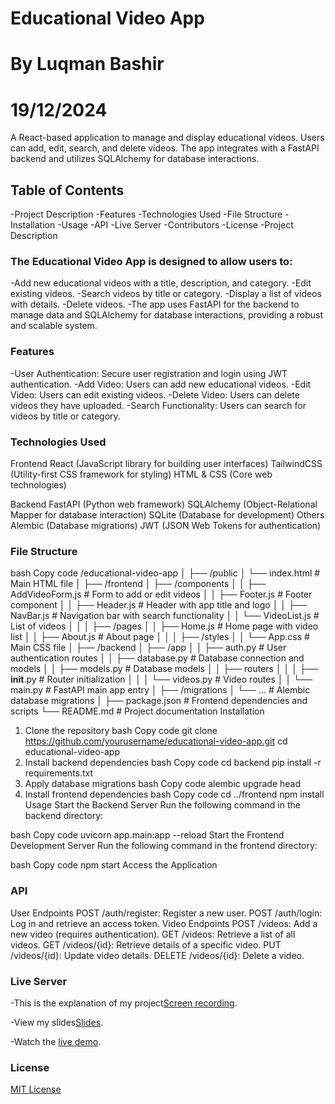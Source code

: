 # Educational Video App
# By Luqman Bashir
# 19/12/2024
A React-based application to manage and display educational videos. Users can add, edit, search, and delete videos. The app integrates with a FastAPI backend and utilizes SQLAlchemy for database interactions.

## Table of Contents
-Project Description
-Features
-Technologies Used
-File Structure
-Installation
-Usage
-API
-Live Server
-Contributors
-License
-Project Description

### The Educational Video App is designed to allow users to:

-Add new educational videos with a title, description, and category.
-Edit existing videos.
-Search videos by title or category.
-Display a list of videos with details.
-Delete videos.
-The app uses FastAPI for the backend to manage data and SQLAlchemy for database interactions, providing a robust and scalable system.

### Features
-User Authentication: Secure user registration and login using JWT authentication.
-Add Video: Users can add new educational videos.
-Edit Video: Users can edit existing videos.
-Delete Video: Users can delete videos they have uploaded.
-Search Functionality: Users can search for videos by title or category.

### Technologies Used
Frontend
React (JavaScript library for building user interfaces)
TailwindCSS (Utility-first CSS framework for styling)
HTML & CSS (Core web technologies)

Backend
FastAPI (Python web framework)
SQLAlchemy (Object-Relational Mapper for database interaction)
SQLite (Database for development)
Others
Alembic (Database migrations)
JWT (JSON Web Tokens for authentication)

### File Structure
bash
Copy code
/educational-video-app
│
├── /public
│   └── index.html                     # Main HTML file
│
├── /frontend
│   ├── /components
│   │   ├── AddVideoForm.js            # Form to add or edit videos
│   │   ├── Footer.js                  # Footer component
│   │   ├── Header.js                  # Header with app title and logo
│   │   ├── NavBar.js                  # Navigation bar with search functionality
│   │   └── VideoList.js               # List of videos
│   │
│   ├── /pages
│   │   ├── Home.js                    # Home page with video list
│   │   ├── About.js                   # About page
│   │
│   ├── /styles
│   │   └── App.css                    # Main CSS file
│
├── /backend
│   ├── /app
│   │   ├── auth.py                    # User authentication routes
│   │   ├── database.py                # Database connection and models
│   │   ├── models.py                  # Database models
│   │   ├── routers
│   │   │   ├── __init__.py            # Router initialization
│   │   │   └── videos.py              # Video routes
│   │   └── main.py                    # FastAPI main app entry
│
├── /migrations
│   └── ...                            # Alembic database migrations
│
├── package.json                       # Frontend dependencies and scripts
└── README.md                          # Project documentation
Installation
1. Clone the repository
bash
Copy code
git clone https://github.com/yourusername/educational-video-app.git
cd educational-video-app
2. Install backend dependencies
bash
Copy code
cd backend
pip install -r requirements.txt
3. Apply database migrations
bash
Copy code
alembic upgrade head
4. Install frontend dependencies
bash
Copy code
cd ../frontend
npm install
Usage
Start the Backend Server
Run the following command in the backend directory:

bash
Copy code
uvicorn app.main:app --reload
Start the Frontend Development Server
Run the following command in the frontend directory:

bash
Copy code
npm start
Access the Application

### API
User Endpoints
POST /auth/register: Register a new user.
POST /auth/login: Log in and retrieve an access token.
Video Endpoints
POST /videos: Add a new video (requires authentication).
GET /videos: Retrieve a list of all videos.
GET /videos/{id}: Retrieve details of a specific video.
PUT /videos/{id}: Update video details.
DELETE /videos/{id}: Delete a video.

### Live Server
-This is the explanation of my project[Screen recording](https://app.screencastify.com/v2/videos).

-View my slides[Slides](https://www.canva.com/design/DAGZ0IKhHtA/xqZMkhqa5xnm2mu-LUg2GA/view?utm_content=DAGZ0IKhHtA&utm_campaign=designshare&utm_medium=link2&utm_source=uniquelinks&utlId=h8c7d772e6d).

-Watch the [live demo](https://peaceful-snickerdoodle-11c590.netlify.app/auth).



### License

[MIT License](https://github.com/luqman-bashir/PHASE-3-PROJECT/blob/main/LICENSE.md)
